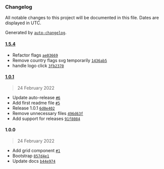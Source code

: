 ### Changelog

All notable changes to this project will be documented in this file. Dates are displayed in UTC.

Generated by [`auto-changelog`](https://github.com/CookPete/auto-changelog).

#### [1.5.4](https://github.com/impactMarket/ui/compare/1.0.1...1.5.4)

- Refactor flags [`ae03669`](https://github.com/impactMarket/ui/commit/ae03669586eadf1e3fc6d5235d06e9373a089892)
- Remove country flags svg temporarily [`1436ab5`](https://github.com/impactMarket/ui/commit/1436ab54e13b9d0fc895b175df9eb88c81a97474)
- handle logo click [`3fb2370`](https://github.com/impactMarket/ui/commit/3fb2370ab6270c104c286e3b00b8327fcb4399df)

#### [1.0.1](https://github.com/impactMarket/ui/compare/1.0.0...1.0.1)

> 24 February 2022

- Update auto-release [`#6`](https://github.com/impactMarket/ui/pull/6)
- Add first readme file [`#5`](https://github.com/impactMarket/ui/pull/5)
- Release 1.0.1 [`6d0e402`](https://github.com/impactMarket/ui/commit/6d0e402ec7596d0ca5079201a16c740c3079afd2)
- Remove unnecessary files [`496d63f`](https://github.com/impactMarket/ui/commit/496d63f8131b7db41ed57f0f43e0efc1a6dfe4e6)
- Add support for releases [`91f8084`](https://github.com/impactMarket/ui/commit/91f80845a6997925a42b07c1629152c1bba464f0)

#### 1.0.0

> 24 February 2022

- Add grid component [`#1`](https://github.com/impactMarket/ui/pull/1)
- Bootstrap [`857d4e1`](https://github.com/impactMarket/ui/commit/857d4e16c371b0197948b1d10ff0c079a47f20e0)
- Update docs [`b44e974`](https://github.com/impactMarket/ui/commit/b44e9747e150c467b158708c482309c83874420d)
